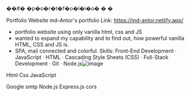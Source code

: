��#� �p�o�r�t�f�o�l�i�o�
�
�

Portfolio Website
md-Antor's portfolio
Link: https://md-antor.netlify.app/
* portfolio website using only vanilla html, css and JS
* wanted to expand my capability and to find out, how powerful vanilla HTML, CSS and JS is.
* SPA, mail connected and colorful.
Skills: Front-End Development · JavaScript · HTML · Cascading Style Sheets (CSS) · Full-Stack Development · Git · Node.js![image](https://github.com/Antor1155/portfolio/assets/69227191/7fc113ce-e5c6-42c4-b4fe-18e95560b48a)


Html
Css
JavaScript

Google smtp
Node.js
Express.js
cors
